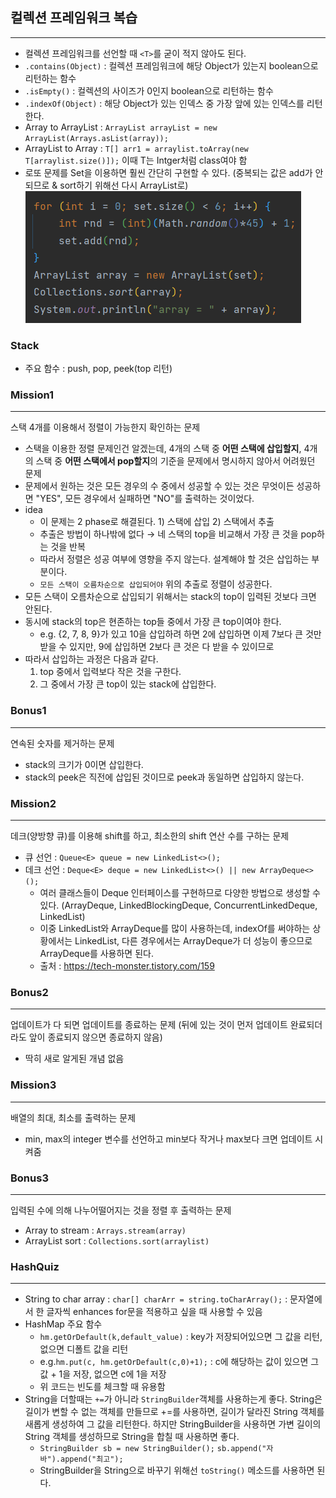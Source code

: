 ## 컬렉션 프레임워크 복습

---

- 컬렉션 프레임워크를 선언할 때 `<T>`를 굳이 적지 않아도 된다.
- `.contains(Object)` : 컬렉션 프레임워크에 해당 Object가 있는지 boolean으로 리턴하는 함수
- `.isEmpty()` : 컬렉션의 사이즈가 0인지 boolean으로 리턴하는 함수
- `.indexOf(Object)` : 해당 Object가 있는 인덱스 중 가장 앞에 있는 인덱스를 리턴한다.
- Array to ArrayList : `ArrayList arrayList = new ArrayList(Arrays.asList(array));`
- ArrayList to Array : `T[] arr1 = arraylist.toArray(new T[arraylist.size()]);` 이때 T는 Intger처럼 class여야 함
- 로또 문제를 Set을 이용하면 훨씬 간단히 구현할 수 있다. (중복되는 값은 add가 안되므로 & sort하기 위해선 다시 ArrayList로)
  ![img_1.png](img_1.png)

### Stack
- 주요 함수 : push, pop, peek(top 리턴)

### Mission1

---

스택 4개를 이용해서 정렬이 가능한지 확인하는 문제
- 스택을 이용한 정렬 문제인건 알겠는데, 4개의 스택 중 **어떤 스택에 삽입할지**, 4개의 스택 중 **어떤 스택에서 pop할지**의 기준을 문제에서 명시하지 않아서 어려웠던 문제
- 문제에서 원하는 것은 모든 경우의 수 중에서 성공할 수 있는 것은 무엇이든 성공하면 "YES", 모든 경우에서 실패하면 "NO"를 출력하는 것이었다.
- idea
  - 이 문제는 2 phase로 해결된다. 1) 스택에 삽입 2) 스택에서 추출
  - 추출은 방법이 하나밖에 없다 → 네 스택의 top을 비교해서 가장 큰 것을 pop하는 것을 반복
  - 따라서 정렬은 성공 여부에 영향을 주지 않는다. 설계해야 할 것은 삽입하는 부분이다.
  - `모든 스택이 오름차순으로 삽입되어야` 위의 추출로 정렬이 성공한다.
- 모든 스택이 오름차순으로 삽입되기 위해서는 stack의 top이 입력된 것보다 크면 안된다.
- 동시에 stack의 top은 현존하는 top들 중에서 가장 큰 top이여야 한다. 
  - e.g. {2, 7, 8, 9}가 있고 10을 삽입하려 하면 2에 삽입하면 이제 7보다 큰 것만 받을 수 있지만, 9에 삽입하면 2보다 큰 것은 다 받을 수 있이므로
- 따라서 삽입하는 과정은 다음과 같다.
  1. top 중에서 입력보다 작은 것을 구한다.
  2. 그 중에서 가장 큰 top이 있는 stack에 삽입한다.

### Bonus1

---

연속된 숫자를 제거하는 문제

- stack의 크기가 0이면 삽입한다.
- stack의 peek은 직전에 삽입된 것이므로 peek과 동일하면 삽입하지 않는다.

### Mission2

---

데크(양방향 큐)를 이용해 shift를 하고, 최소한의 shift 연산 수를 구하는 문제
- 큐 선언 : `Queue<E> queue = new LinkedList<>();`
- 데크 선언 : `Deque<E> deque = new LinkedList<>() || new ArrayDeque<>();`
  - 여러 클래스들이 Deque 인터페이스를 구현하므로 다양한 방법으로 생성할 수 있다. (ArrayDeque, LinkedBlockingDeque, ConcurrentLinkedDeque, LinkedList)
  - 이중 LinkedList와 ArrayDeque를 많이 사용하는데, indexOf를 써야하는 상황에서는 LinkedList, 다른 경우에서는 ArrayDeque가 더 성능이 좋으므로 ArrayDeque를 사용하면 된다.
  - 출처 : https://tech-monster.tistory.com/159

### Bonus2

---

업데이트가 다 되면 업데이트를 종료하는 문제 (뒤에 있는 것이 먼저 업데이트 완료되더라도 앞이 종료되지 않으면 종료하지 않음)
- 딱히 새로 알게된 개념 없음

### Mission3

---

배열의 최대, 최소를 출력하는 문제
- min, max의 integer 변수를 선언하고 min보다 작거나 max보다 크면 업데이트 시켜줌

### Bonus3

---

입력된 수에 의해 나누어떨어지는 것을 정렬 후 출력하는 문제 
- Array to stream : `Arrays.stream(array)`
- ArrayList sort : `Collections.sort(arraylist)`

### HashQuiz

---

- String to char array : `char[] charArr = string.toCharArray();` : 문자열에서 한 글자씩 enhances for문을 적용하고 싶을 때 사용할 수 있음
- HashMap 주요 함수
  - `hm.getOrDefault(k,default_value)` : key가 저장되어있으면 그 값을 리턴, 없으면 디폴트 값을 리턴
  - e.g.`hm.put(c, hm.getOrDefault(c,0)+1);` : c에 해당하는 값이 있으면 그 값 + 1을 저장, 없으면 c에 1을 저장
  - 위 코드는 빈도를 체크할 때 유용함
- String을 더할때는 `+=`가 아니라 `StringBuilder`객체를 사용하는게 좋다. String은 길이가 변할 수 없는 객체를 만들므로 +=를 사용하면, 길이가 달라진 String 객체를 새롭게 생성하여 그 값을 리턴한다. 하지만 StringBuilder을 사용하면 가변 길이의 String 객체를 생성하므로 String을 합칠 때 사용하면 좋다.
  - `StringBuilder sb = new StringBuilder();` `sb.append("자바").append("최고");`
  - StringBuilder을 String으로 바꾸기 위해선 `toString()` 메소드를 사용하면 된다.

